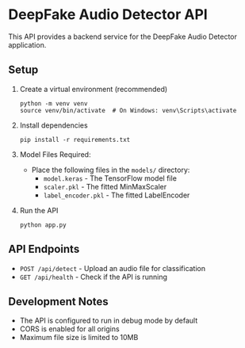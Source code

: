 # DeepFake Audio Detector API

This API provides a backend service for the DeepFake Audio Detector application.

## Setup

1. Create a virtual environment (recommended)
   ```
   python -m venv venv
   source venv/bin/activate  # On Windows: venv\Scripts\activate
   ```

2. Install dependencies
   ```
   pip install -r requirements.txt
   ```

3. Model Files Required:
   - Place the following files in the `models/` directory:
     - `model.keras` - The TensorFlow model file
     - `scaler.pkl` - The fitted MinMaxScaler
     - `label_encoder.pkl` - The fitted LabelEncoder

4. Run the API
   ```
   python app.py
   ```

## API Endpoints

- `POST /api/detect` - Upload an audio file for classification
- `GET /api/health` - Check if the API is running

## Development Notes

- The API is configured to run in debug mode by default
- CORS is enabled for all origins
- Maximum file size is limited to 10MB
